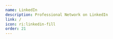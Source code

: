 ```yaml
---
name: LinkedIn
description: Professional Network on LinkedIn
link: /
icon: ri:linkedin-fill
order: 21
---
```

